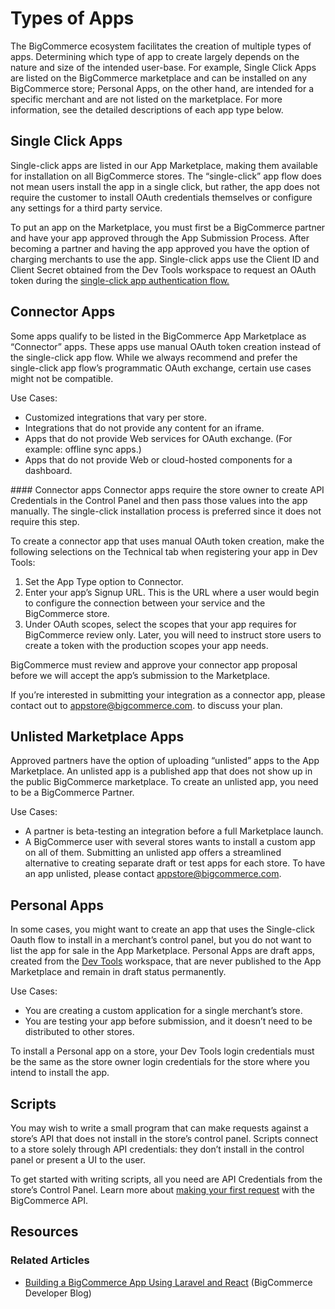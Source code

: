 # Types of Apps

 

The BigCommerce ecosystem facilitates the creation of multiple types of apps. Determining which type of app to create largely depends on the nature and size of the intended user-base. For example, Single Click Apps are listed on the BigCommerce marketplace and can be installed on any BigCommerce store; Personal Apps, on the other hand, are intended for a specific merchant and are not listed on the marketplace. For more information, see the detailed descriptions of each app type below.

## Single Click Apps

Single-click apps are listed in our App Marketplace, making them available for installation on all BigCommerce stores. The “single-click” app flow does not mean users install the app in a single click, but rather, the app does not require the customer to install OAuth credentials themselves or configure any settings for a third party service.

To put an app on the Marketplace, you must first be a BigCommerce partner and have your app approved through the App Submission Process. After becoming a partner and having the app approved you have the option of charging merchants to use the app.
Single-click apps use the Client ID and Client Secret obtained from the Dev Tools workspace to request an OAuth token during the [single-click app authentication flow.](/api-docs/getting-started/building-apps-bigcommerce/building-apps#building-apps_oauth-summary)

## Connector Apps

Some apps qualify to be listed in the BigCommerce App Marketplace as “Connector” apps. These apps use manual OAuth token creation instead of the single-click app flow.
While we always recommend and prefer the single-click app flow’s programmatic OAuth exchange, certain use cases might not be compatible. 

Use Cases:
- Customized integrations that vary per store.
- Integrations that do not provide any content for an iframe.
- Apps that do not provide Web services for OAuth exchange. (For example: offline sync apps.)
- Apps that do not provide Web or cloud-hosted components for a dashboard.

<Callout type="info">
  #### Connector apps
  Connector apps require the store owner to create API Credentials in the Control Panel and then pass those values into the app manually. The single-click installation process is preferred since it does not require this step.
</Callout>



<br />

To create a connector app that uses manual OAuth token creation, make the following selections on the Technical tab when registering your app in Dev Tools:

1. Set the App Type option to Connector.
2. Enter your app’s Signup URL. This is the URL where a user would begin to configure the connection between your service and the BigCommerce store.
3. Under OAuth scopes, select the scopes that your app requires for BigCommerce review only. Later, you will need to instruct store users to create a token with the production scopes your app needs.

BigCommerce must review and approve your connector app proposal before we will accept the app’s submission to the Marketplace.

If you’re interested in submitting your integration as a connector app, please contact out to <a href="mailto:appstore@bigcommerce.com">appstore@bigcommerce.com</a>. to discuss your plan.

## Unlisted Marketplace Apps

Approved partners have the option of uploading “unlisted” apps to the App Marketplace. An unlisted app is a published app that does not show up in the public BigCommerce marketplace. To create an unlisted app, you need to be a BigCommerce Partner.

Use Cases:
- A partner is beta-testing an integration before a full Marketplace launch.
- A BigCommerce user with several stores wants to install a custom app on all of them. Submitting an unlisted app offers a streamlined alternative to creating separate draft or test apps for each store. To have an app unlisted, please contact
 <a href="mailto:appstore@bigcommerce.com">appstore@bigcommerce.com</a>.

## Personal Apps

In some cases, you might want to create an app that uses the Single-click Oauth flow to install in a merchant’s control panel, but you do not want to list the app for sale in the App Marketplace. Personal Apps are draft apps, created from the [Dev Tools](https://devtools.bigcommerce.com/) workspace, that are never published to the App Marketplace and remain in draft status permanently.

Use Cases:
- You are creating a custom application for a single merchant’s store.
- You are testing your app before submission, and it doesn’t need to be distributed to other stores.

To install a Personal app on a store, your Dev Tools login credentials must be the same as the store owner login credentials for the store where you intend to install the app.

## Scripts

You may wish to write a small program that can make requests against a store’s API that does not install in the store’s control panel. Scripts connect to a store solely through API credentials: they don’t install in the control panel or present a UI to the user.

To get started with writing scripts, all you need are API Credentials from the store’s Control Panel.  Learn more about [making your first request](/api-docs/getting-started/making-requests) with the BigCommerce API. 

## Resources

### Related Articles
* [Building a BigCommerce App Using Laravel and React](https://medium.com/bigcommerce-developer-blog/building-a-bigcommerce-app-using-laravel-and-react-711ceceb5006) (BigCommerce Developer Blog)
